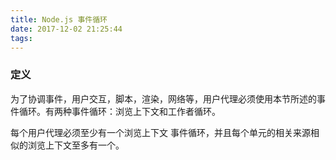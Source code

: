 ```yaml
---
title: Node.js 事件循环
date: 2017-12-02 21:25:44
tags:
---
```


### 定义

为了协调事件，用户交互，脚本，渲染，网络等，用户代理必须使用本节所述的事件循环。有两种事件循环：浏览上下文和工作者循环。

每个用户代理必须至少有一个浏览上下文 事件循环，并且每个单元的相关来源相似的浏览上下文至多有一个。
